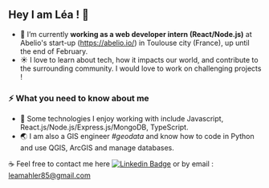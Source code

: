 ## Hey I am Léa ! 👋

- 🔭 I’m currently <b>working as a web developer intern (React/Node.js)</b> at Abelio's start-up (https://abelio.io/) in Toulouse city (France), up until the end of February.
- :sunny: I love to learn about tech, how it impacts our world, and contribute to the surrounding community. I would love to work on challenging projects !


### ⚡ What you need to know about me
- :art: Some technologies I enjoy working with include Javascript, React.js/Node.js/Express.js/MongoDB, TypeScript.
- :earth_asia: I am also a GIS engineer *#geodata* and know how to code in Python and use QGIS, ArcGIS and manage databases.

:coffee: Feel free to contact me here [![Linkedin Badge](https://img.shields.io/badge/-LéaMahler-blue?style=flat-square&logo=Linkedin&logoColor=white&link=https://www.https://www.linkedin.com/in/l%C3%A9a-mahler/)](https://www.linkedin.com/in/l%C3%A9a-mahler/) or by email : leamahler85@gmail.com


